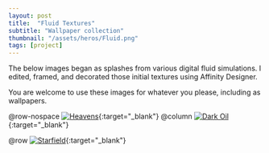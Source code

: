 ```yaml
---
layout: post
title:  "Fluid Textures"
subtitle: "Wallpaper collection"
thumbnail: "/assets/heros/Fluid.png"
tags: [project]
---
```

The below images began as splashes from various digital fluid simulations. I edited, framed, and decorated those initial textures using Affinity Designer.

You are welcome to use these images for whatever you please, including as wallpapers.

@row-nospace
[![Heavens](/assets/fluid/Heavens.png)](/assets/fluid/Heavens.png){:target="_blank"}
@column
[![Dark Oil](/assets/fluid/Dark%20Oil.png)](/assets/fluid/Dark%20Oil.png){:target="_blank"}

@row
[![Starfield](/assets/fluid/Starfield.png)](/assets/fluid/Starfield.png){:target="_blank"}